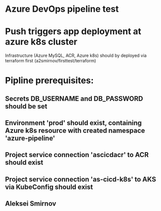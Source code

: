 # Azure DevOps pipeline test
# Push triggers app deployment at azure k8s cluster
Infrastructure (Azure MySQL, ACR, Azure k8s) should by deployed via terraform first
(a2smirnov/firsttest/terraform)

# Pipline prerequisites:
## Secrets DB_USERNAME and DB_PASSWORD should be set
## Environment 'prod' should exist, containing Azure k8s resource with created namespace 'azure-pipeline'
## Project service connection 'ascicdacr' to ACR should exist
## Project service connection 'as-cicd-k8s' to AKS via KubeConfig should exist

## Aleksei Smirnov